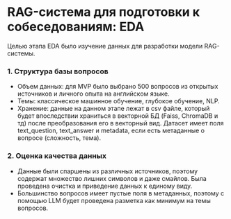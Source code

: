 # RAG-система для подготовки к собеседованиям: EDA

Целью этапа EDA было изучение данных для разработки модели RAG-системы.

### 1. Структура базы вопросов
- Объем данных: для MVP было выбрано 500 вопросов из открытых источников и личного опыта на английском языке.
- Темы: классическое машинное обучение, глубокое обучение, NLP.
- Хранение: данные на данном этапе лежат в csv файле, который будет впоследствии храниться в векторной БД (Faiss, ChromaDB и тд) после преобразования его в векторный вид. Датасет имеет поля text_question, text_answer и metadata, если есть метаданные о вопросе (сложность, тема).

### 2. Оценка качества данных
- Данные были спаршены из различных источников, поэтому содержат множество лишних символов и даже смайлов. Была проведена очистка и приведение данных к единому виду.
- Большинство вопросов имеет пустые поля в метаданных, поэтому с помощью LLM будет проведена разметка как минимум на темы вопросов.





